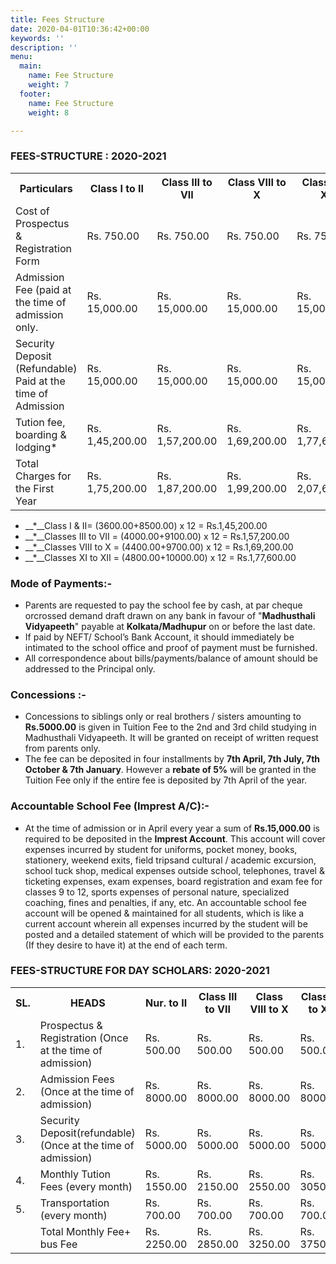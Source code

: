 ```yaml
---
title: Fees Structure
date: 2020-04-01T10:36:42+00:00
keywords: ''
description: ''
menu:
  main:
    name: Fee Structure
    weight: 7
  footer:
    name: Fee Structure
    weight: 8

---
```

### FEES-STRUCTURE : 2020-2021

<table class="fees-table"> <tr> <th>Particulars</th> <th>Class I to II</th> <th>Class III to VII</th> <th>Class VIII to X</th> <th>Class XI & XII</th> </tr> <tr> <td>Cost of Prospectus & Registration Form</td> <td>Rs. 750.00</td> <td>Rs. 750.00</td> <td>Rs. 750.00</td> <td>Rs. 750.00</td> </tr> <tr> <td>Admission Fee (paid at the time of admission only.</td> <td>Rs. 15,000.00</td> <td>Rs. 15,000.00</td> <td>Rs. 15,000.00</td> <td>Rs. 15,000.00</td> </tr> <tr> <td>Security Deposit (Refundable) Paid at the time of Admission</td> <td>Rs. 15,000.00</td> <td>Rs. 15,000.00</td> <td>Rs. 15,000.00</td> <td>Rs. 15,000.00</td> </tr> <tr> <td>Tution fee, boarding & lodging*</td>

<td>Rs. 1,45,200.00</td>

<td>Rs. 1,57,200.00</td>

<td>Rs. 1,69,200.00</td>

<td>Rs. 1,77,600.00</td

</tr>

<tr>

<td>Total Charges for the First Year</td> <td>Rs. 1,75,200.00</td>

<td>Rs. 1,87,200.00</td>

<td>Rs. 1,99,200.00</td>

<td>Rs. 2,07,600.00</td>

</tr>

</table>

* __*__Class I & II= (3600.00+8500.00) x 12   = Rs.1,45,200.00
* __*__Classes III to VII = (4000.00+9100.00) x 12  = Rs.1,57,200.00
* __*__Classes VIII to X = (4400.00+9700.00) x 12  = Rs.1,69,200.00
* __*__Classes XI to XII = (4800.00+10000.00) x 12  = Rs.1,77,600.00

### Mode of Payments:-

* Parents are requested to pay the school fee by cash, at par cheque orcrossed  demand draft drawn on  any bank  in  favour of "**Madhusthali Vidyapeeth**" payable at **Kolkata/Madhupur** on or before the last date.
* If paid by NEFT/ School’s Bank Account, it should immediately be intimated to the school office and proof of payment must be furnished.
* All correspondence about bills/payments/balance of amount should be addressed to the Principal only.

### Concessions :-

* Concessions to siblings only or real brothers / sisters amounting to **Rs.5000.00** is given in Tuition Fee to the 2nd and 3rd child studying in Madhusthali Vidyapeeth. It will be granted on receipt of written request from parents only.
* The fee can be deposited in four installments by **7th April, 7th July, 7th October & 7th January**. However a **rebate of 5%** will be granted in the Tuition Fee only if the entire fee is deposited by 7th April  of the year.

### Accountable School Fee (Imprest A/C):-

* At the time of admission or in April every year a sum of **Rs.15,000.00** is required to be deposited in the **Imprest Account**. This account will cover expenses  incurred  by  student  for  uniforms, pocket money, books, stationery, weekend exits, field tripsand cultural / academic  excursion, school  tuck shop, medical  expenses  outside school, telephones, travel  & ticketing expenses, exam expenses, board  registration and exam fee for classes  9  to 12,  sports  expenses  of  personal nature, specialized coaching, fines and penalties, if any, etc. An accountable school fee account   will  be  opened  &  maintained  for all  students,  which is like  a  current  account wherein  all  expenses  incurred  by  the  student  will be posted and a detailed statement  of  which will  be  provided  to  the parents (If they desire to have it) at the end of each  term.

### FEES-STRUCTURE FOR DAY SCHOLARS: 2020-2021

<table class="fees-table"> <tr> <th>SL.</th> <th>HEADS</th> <th>Nur. to II</th> <th>Class III to VII</th> <th>Class VIII to X</th> <th>Class XI to XII</th> </tr> <tr> <td>1.</td> <td>Prospectus & Registration (Once at the time of admission)</td> <td>Rs. 500.00</td> <td>Rs. 500.00</td> <td>Rs. 500.00</td> <td>Rs. 500.00</td> </tr> <tr> <td>2.</td> <td>Admission Fees (Once at the time of admission)</td> <td>Rs. 8000.00</td>

<td>Rs. 8000.00</td>

<td>Rs. 8000.00</td>

<td>Rs. 8000.00</td> </tr>

<tr>

<td>3.</td> <td>Security Deposit(refundable) (Once at the time of admission)</td>

<td>Rs. 5000.00</td>

<td>Rs. 5000.00</td>

<td>Rs. 5000.00</td>

<td>Rs. 5000.00</td> </tr> <tr> <td>4.</td> <td>Monthly Tution Fees (every month)</td>

<td>Rs. 1550.00</td>

<td>Rs. 2150.00</td>

<td>Rs. 2550.00</td>

<td>Rs. 3050.00</td> </tr> <tr> <td>5.</td> <td>Transportation (every month)</td>

<td>Rs. 700.00</td>

<td>Rs. 700.00</td>

<td>Rs. 700.00</td>

<td>Rs. 700.00</td> </tr> <tr> <td></td> <td>Total Monthly Fee+ bus Fee</td>

<td>Rs. 2250.00</td>

<td>Rs. 2850.00</td>

<td>Rs. 3250.00</td>

<td>Rs. 3750.00</td> </tr> </table>